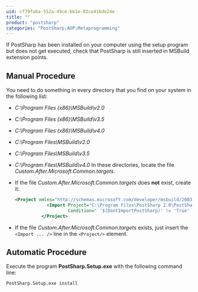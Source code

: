 ```yaml
---
uid: cf79fa6a-552a-49ce-bb1e-03ce416de24e
title: ""
product: "postsharp"
categories: "PostSharp;AOP;Metaprogramming"
---
```

If PostSharp has been installed on your computer using the setup program but does not get executed, check that PostSharp is still inserted in MSBuild extension points.


## Manual Procedure

You need to do something in every directory that you find on your system in the following list:

* *C:\Program Files (x86)\MSBuild\v2.0*
* *C:\Program Files (x86)\MSBuild\v3.5*
* *C:\Program Files (x86)\MSBuild\v4.0*
* *C:\Program Files\MSBuild\v2.0*
* *C:\Program Files\MSBuild\v3.5*
* *C:\Program Files\MSBuild\v4.0*
In these directories, locate the file *Custom.After.Microsoft.Common.targets*. 

* If the file *Custom.After.Microsoft.Common.targets* does **not** exist, create it: 
    ```xml
    <Project xmlns="http://schemas.microsoft.com/developer/msbuild/2003">
                <Import Project="C:\Program Files\PostSharp 2.0\PostSharp.targets" 
                        Condition=" '$(DontImportPostSharp)' != 'True' "/>
              </Project>
    ```


* If the file *Custom.After.Microsoft.Common.targets* exists, just insert the `<Import ... />` line in the `<Project/>` element. 


## Automatic Procedure

Execute the program **PostSharp.Setup.exe** with the following command line: 

```none
PostSharp.Setup.exe install
```

